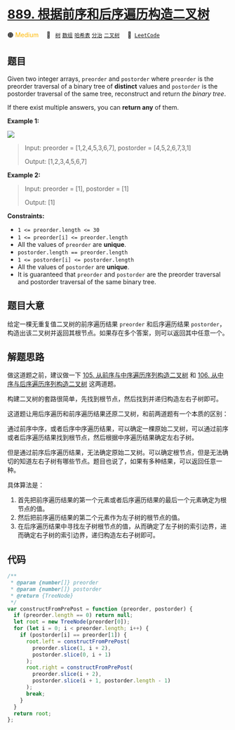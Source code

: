 # [889. 根据前序和后序遍历构造二叉树](https://leetcode.com/problems/construct-binary-tree-from-preorder-and-postorder-traversal)

🟠 <font color=#ffb800>Medium</font>&emsp; 🔖&ensp; [`树`](/leetcode-js/outline/tag/tree.md) [`数组`](/leetcode-js/outline/tag/array.md) [`哈希表`](/leetcode-js/outline/tag/hash-table.md) [`分治`](/leetcode-js/outline/tag/divide-and-conquer.md) [`二叉树`](/leetcode-js/outline/tag/binary-tree.md)&emsp; 🔗&ensp;[`LeetCode`](https://leetcode.com/problems/construct-binary-tree-from-preorder-and-postorder-traversal)

## 题目

Given two integer arrays, `preorder` and `postorder` where `preorder` is the
preorder traversal of a binary tree of **distinct** values and `postorder` is
the postorder traversal of the same tree, reconstruct and return _the binary
tree_.

If there exist multiple answers, you can **return any** of them.

**Example 1:**

![](https://assets.leetcode.com/uploads/2021/07/24/lc-prepost.jpg)

> Input: preorder = [1,2,4,5,3,6,7], postorder = [4,5,2,6,7,3,1]
>
> Output: [1,2,3,4,5,6,7]

**Example 2:**

> Input: preorder = [1], postorder = [1]
>
> Output: [1]

**Constraints:**

- `1 <= preorder.length <= 30`
- `1 <= preorder[i] <= preorder.length`
- All the values of `preorder` are **unique**.
- `postorder.length == preorder.length`
- `1 <= postorder[i] <= postorder.length`
- All the values of `postorder` are **unique**.
- It is guaranteed that `preorder` and `postorder` are the preorder traversal and postorder traversal of the same binary tree.

## 题目大意

给定一棵无重复值二叉树的前序遍历结果 `preorder` 和后序遍历结果 `postorder`，构造出该二叉树并返回其根节点。如果存在多个答案，则可以返回其中任意一个。

## 解题思路

做这道题之前，建议做一下 [105. 从前序与中序遍历序列构造二叉树](./0105.md) 和 [106. 从中序与后序遍历序列构造二叉树](./0105.md) 这两道题。

构建二叉树的套路很简单，先找到根节点，然后找到并递归构造左右子树即可。

这道题让用后序遍历和前序遍历结果还原二叉树，和前两道题有一个本质的区别：

通过前序中序，或者后序中序遍历结果，可以确定一棵原始二叉树，可以通过前序或者后序遍历结果找到根节点，然后根据中序遍历结果确定左右子树。

但是通过前序后序遍历结果，无法确定原始二叉树。可以确定根节点，但是无法确切的知道左右子树有哪些节点。题目也说了，如果有多种结果，可以返回任意一种。

具体算法是：

1. 首先把前序遍历结果的第一个元素或者后序遍历结果的最后一个元素确定为根节点的值。
2. 然后把前序遍历结果的第二个元素作为左子树的根节点的值。
3. 在后序遍历结果中寻找左子树根节点的值，从而确定了左子树的索引边界，进而确定右子树的索引边界，递归构造左右子树即可。

## 代码

```javascript
/**
 * @param {number[]} preorder
 * @param {number[]} postorder
 * @return {TreeNode}
 */
var constructFromPrePost = function (preorder, postorder) {
  if (preorder.length == 0) return null;
  let root = new TreeNode(preorder[0]);
  for (let i = 0; i < preorder.length; i++) {
    if (postorder[i] == preorder[1]) {
      root.left = constructFromPrePost(
        preorder.slice(1, i + 2),
        postorder.slice(0, i + 1)
      );
      root.right = constructFromPrePost(
        preorder.slice(i + 2),
        postorder.slice(i + 1, postorder.length - 1)
      );
      break;
    }
  }
  return root;
};
```
